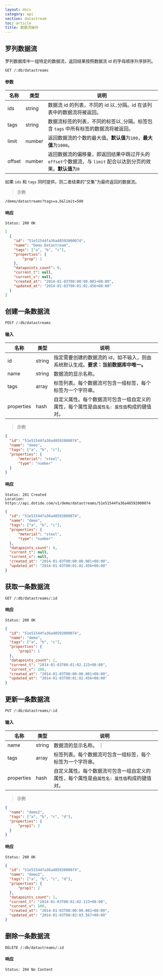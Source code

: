 ```yaml
---
layout: docs
category: api
section: datastream
toc: article
title: 数据流操作
---
```


## 罗列数据流

罗列数据库中一组特定的数据流，返回结果按照数据流 id 的字母顺序升序排列。

```
GET /:db/datastreams
```

#### 参数
| 名称        | 类型    | 说明 |
| ---------- | ------ | ------------------------------------------------------ |
| ids        | string | 数据流 id 的列表，不同的 id 以`,`分隔。id 在该列表中的数据流将被返回。 |
| tags       | string | 数据流标签的列表，不同的标签以`,`分隔。标签包含 `tags` 中所有标签的数据流将被返回。|
| limit      | number | 返回数据流的个数的最大值。**默认值**为`100`，**最大值**为`1000`。 |
| offset     | number | 返回数据流的偏移量，即返回结果中跳过开头的 `offset`个数据流，与 `limit` 配合以达到分页的效果。**默认值**为`0` |

如果 `ids` 和 `tags` 同时提供，则二者结果的“交集”为最终返回的数据流。

> 示例

```
/demo/datastreams?tags=a,b&limit=500
```

#### 响应

```
Status: 200 OK
```

```json
[
  {
    "id": "51e51544fa36a48592000074",
    "name": "Demo Datastream",
    "tags": ["a", "b", "c"],
    "properties": {
        "prop": 1
    },
    "datapoints_count": 0,
    "current_t": null,
    "current_v": null,
    "created_at": "2014-01-03T00:00:00.001+08:00",
    "updated_at": "2014-01-03T00:01:02.456+08:00"
  }
]
```


## 创建一条数据流

```
POST /:db/datastreams
```

#### 输入

| 名称        | 类型             | 说明 |
| ---------- | ---------------- | ------------------------------------------------------ |
| id         | string           | 指定需要创建的数据流的 id，如不输入，则由系统默认生成。**要求：当前数据库中唯一。** |
| name       | string           | 数据流的显示名称。 |
| tags       | array            | 标签列表。每个数据流可包含一组标签，每个标签为一个字符串。 |
| properties | hash             | 自定义属性。每个数据流可包含一组自定义的属性，每个属性是由`属性名: 属性值`构成的键值对。 |

> 示例

```json
{
  "id": "51e51544fa36a48592000074",
  "name": "demo",
  "tags": ["a", "b", "c"],
  "properties": {
      "meterial": "steel",
      "type": "number"
  }
}
```

#### 响应

```
Status: 201 Created
Location: https://api.dotide.com/v1/demo/datastreams/51e51544fa36a48592000074
```

```json
{
  "id": "51e51544fa36a48592000074",
  "name": "demo",
  "tags": ["a", "b", "c"],
  "properties": {
      "meterial": "steel",
      "type": "number"
  },
  "datapoints_count": 0,
  "current_t": null,
  "current_v": null,
  "created_at": "2014-01-03T00:00:00.001+08:00",
  "updated_at": "2014-01-03T00:01:02.456+08:00"
}
```


## 获取一条数据流

```
GET /:db/datastreams/:id
```

#### 响应

```
Status: 200 OK
```

```json
{
  "id": "51e51544fa36a48592000074",
  "name": "demo",
  "tags": ["a", "b", "c"],
  "properties": {
      "prop1": 1
  },
  "datapoints_count": 1,
  "current_t": "2014-01-03T00:01:02.123+08:00",
  "current_v": 100,
  "created_at": "2014-01-03T00:00:00.001+08:00",
  "updated_at": "2014-01-03T00:01:02.456+08:00"
}
```


## 更新一条数据流

```
PUT /:db/datastreams/:id
```

#### 输入

| 名称        | 类型             | 说明 |
| ---------- | ---------------- | ------------------------------------------------------ |
| name       | string           | 数据流的显示名称。 ｜
| tags       | array            | 标签列表。每个数据流可包含一组标签，每个标签为一个字符串。 |
| properties | hash             | 自定义属性。每个数据流可包含一组自定义的属性，每个属性是由`属性名: 属性值`构成的键值对。 |

> 示例

```json
{
  "name": "demo2",
  "tags": ["a", "b", "c", "d"],
  "properties": {
      "prop1": 2
  }
}
```

#### 响应

```
Status: 200 OK
```

```json
{
  "id": "51e51544fa36a48592000074",
  "name": "demo2",
  "tags": ["a", "b", "c", "d"],
  "properties": {
      "prop1": 2
  },
  "datapoints_count": 1,
  "current_t": "2014-01-03T00:01:02.123+08:00",
  "current_v": 100,
  "created_at": "2014-01-03T00:00:00.001+08:00",
  "updated_at": "2014-01-03T00:02:03.567+08:00"
}
```


## 删除一条数据流

```
DELETE /:db/datastreams/:id
```

#### 响应

```
Status: 204 No Content
```

[auth]: /v2/auth/overview.html

